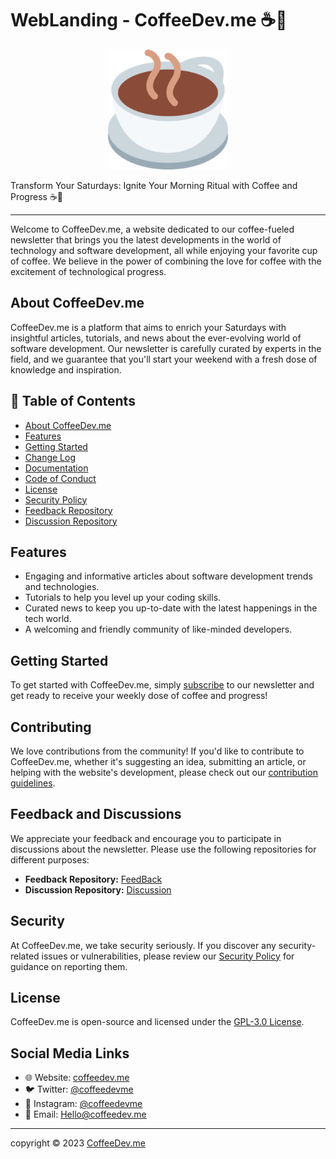 # WebLanding - CoffeeDev.me ☕️🚀

<div align="center">
  <img src="./img/Logo.png" alt="CoffeeDev.me Logo">
</div>


Transform Your Saturdays: Ignite Your Morning Ritual with Coffee and Progress ☕️🚀

---

Welcome to CoffeeDev.me, a website dedicated to our coffee-fueled newsletter that brings you the latest developments in the world of technology and software development, all while enjoying your favorite cup of coffee. We believe in the power of combining the love for coffee with the excitement of technological progress.

## About CoffeeDev.me

CoffeeDev.me is a platform that aims to enrich your Saturdays with insightful articles, tutorials, and news about the ever-evolving world of software development. Our newsletter is carefully curated by experts in the field, and we guarantee that you'll start your weekend with a fresh dose of knowledge and inspiration.

## 📝 Table of Contents

- [About CoffeeDev.me](#about-coffeedevme)
- [Features](#features)
- [Getting Started](#getting-started)
- [Change Log](CHANGELOG.md)
- [Documentation](/Docs)
- [Code of Conduct](CODE_OF_CONDUCT.md)
- [License](LICENSE)
- [Security Policy](SECURITY.md)
- [Feedback Repository](https:github.com/CoffeeDevme/FeedBack)
- [Discussion Repository](https:github.com/CoffeeDevme/Discussion)

## Features

- Engaging and informative articles about software development trends and technologies.
- Tutorials to help you level up your coding skills.
- Curated news to keep you up-to-date with the latest happenings in the tech world.
- A welcoming and friendly community of like-minded developers.

## Getting Started

To get started with CoffeeDev.me, simply [subscribe](https://CoffeeDev.me) to our newsletter and get ready to receive your weekly dose of coffee and progress!

## Contributing

We love contributions from the community! If you'd like to contribute to CoffeeDev.me, whether it's suggesting an idea, submitting an article, or helping with the website's development, please check out our [contribution guidelines](CONTRIBUTING.md).

## Feedback and Discussions

We appreciate your feedback and encourage you to participate in discussions about the newsletter. Please use the following repositories for different purposes:

- **Feedback Repository:** [FeedBack](https:github.com/CoffeeDevme/FeedBack)
- **Discussion Repository:** [Discussion](https:github.com/CoffeeDevme/Discussion)

## Security

At CoffeeDev.me, we take security seriously. If you discover any security-related issues or vulnerabilities, please review our [Security Policy](SECURITY.md) for guidance on reporting them.

## License

CoffeeDev.me is open-source and licensed under the [GPL-3.0 License](LICENSE).

## Social Media Links

- 🌐 Website: [coffeedev.me](https://coffeedev.me/)
- 🐦 Twitter: [@coffeedevme](https://twitter.com/coffeedevme)
- 📸 Instagram: [@coffeedevme](https://www.instagram.com/coffeedevme/)
- 📧 Email: [Hello@coffeedev.me](mailto:Hello@coffeedev.me)
---

copyright © 2023 [CoffeeDev.me](https://coffeedev.me/)